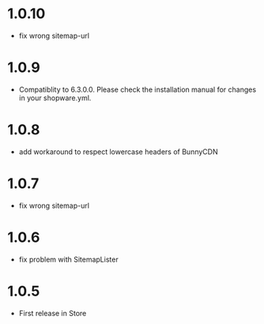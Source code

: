 # 1.0.10

* fix wrong sitemap-url

# 1.0.9

* Compatiblity to 6.3.0.0. Please check the installation manual for changes in your shopware.yml.

# 1.0.8

* add workaround to respect lowercase headers of BunnyCDN

# 1.0.7

* fix wrong sitemap-url

# 1.0.6

* fix problem with SitemapLister

# 1.0.5

* First release in Store

